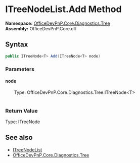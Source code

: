 # ITreeNodeList.Add Method  
  

**Namespace:** [OfficeDevPnP.Core.Diagnostics.Tree](OfficeDevPnP.Core.Diagnostics.Tree.md)  
**Assembly:** OfficeDevPnP.Core.dll  
## Syntax
```C#
public ITreeNode<T> Add(ITreeNode<T> node)
```
### Parameters
#### node  
&emsp;&emsp;Type: OfficeDevPnP.Core.Diagnostics.Tree.ITreeNode&lt;T&gt;  
&emsp;&emsp;  

  

### Return Value
Type: ITreeNode<T>  

## See also
- [ITreeNodeList](OfficeDevPnP.Core.Diagnostics.Tree.ITreeNodeList.md) 
- [OfficeDevPnP.Core.Diagnostics.Tree](OfficeDevPnP.Core.Diagnostics.Tree.md) 
